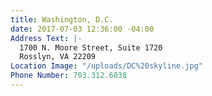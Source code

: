 ```yaml
---
title: Washington, D.C.
date: 2017-07-03 12:36:00 -04:00
Address Text: |-
  1700 N. Moore Street, Suite 1720
  Rosslyn, VA 22209
Location Image: "/uploads/DC%20skyline.jpg"
Phone Number: 703.312.6038
---
```


